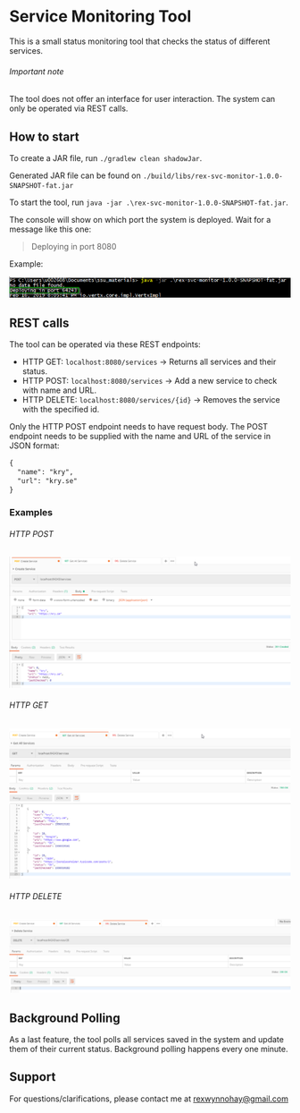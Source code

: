 # Service Monitoring Tool

This is a small status monitoring tool that checks the status of different services.

###### Important note
The tool does not offer an interface for user interaction. The system can only be operated via REST calls.

## How to start
To create a JAR file, run `./gradlew clean shadowJar`.

Generated JAR file can be found on `./build/libs/rex-svc-monitor-1.0.0-SNAPSHOT-fat.jar`

To start the tool, run `java -jar .\rex-svc-monitor-1.0.0-SNAPSHOT-fat.jar`.

The console will show on which port the system is deployed. Wait for a message like this one:

> Deploying in port 8080

Example:

![Port](assets/deploy-port.png)

## REST calls
The tool can be operated via these REST endpoints:

- HTTP GET: `localhost:8080/services` -> Returns all services and their status.
- HTTP POST: `localhost:8080/services` -> Add a new service to check with name and URL.
- HTTP DELETE: `localhost:8080/services/{id}` -> Removes the service with the specified id.

Only the HTTP POST endpoint needs to have request body. The POST endpoint needs to be supplied with the name and URL of the service in JSON format:

```
{
  "name": "kry",
  "url": "kry.se"
}
```

### Examples

###### HTTP POST

![POST](assets/post.png)

###### HTTP GET

![GET](/assets/get.png)

###### HTTP DELETE

![DELETE](/assets/delete.png)

## Background Polling
As a last feature, the tool polls all services saved in the system and update them of their current status.
Background polling happens every one minute.

## Support
For questions/clarifications, please contact me at rexwynnohay@gmail.com
